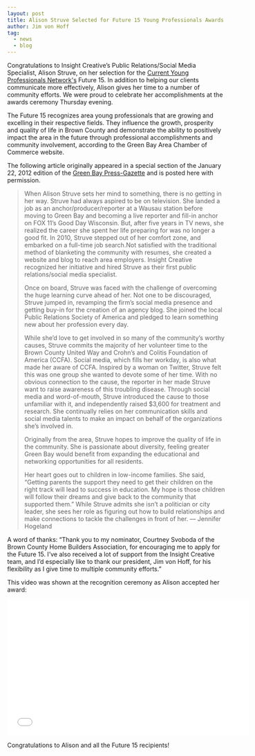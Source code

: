 ```yaml
---
layout: post
title: Alison Struve Selected for Future 15 Young Professionals Awards
author: Jim von Hoff
tag:
  - news
  - blog
---
```


Congratulations to Insight Creative’s Public Relations/Social Media Specialist, Alison Struve, on her selection for the [Current Young Professionals Network's](http://www.titletown.org/programs/young-professionalscurrent) Future 15. In addition to helping our clients communicate more effectively, Alison gives her time to a number of community efforts. We were proud to celebrate her accomplishments at the awards ceremony Thursday evening.

The Future 15 recognizes area young professionals that are growing and excelling in their respective fields. They influence the growth, prosperity and quality of life in Brown County and demonstrate the ability to positively impact the area in the future through professional accomplishments and community involvement, according to the Green Bay Area Chamber of Commerce website.

The following article originally appeared in a special section of the January 22, 2012 edition of the [Green Bay Press-Gazette](http://www.greenbaypressgazette.com/ic/issuu/future152012.shtml) and is posted here with permission.

>When Alison Struve sets her mind to something, there is no getting in her way. Struve had always aspired to be on television. She landed a job as an anchor/producer/reporter at a Wausau station before moving to Green Bay and becoming a live reporter and fill-in anchor on FOX 11’s Good Day Wisconsin. But, after five years in TV news, she realized the career she spent her life preparing for was no longer a good fit. In 2010, Struve stepped out of her comfort zone, and embarked on a full-time job search.Not satisfied with the traditional method of blanketing the community with resumes, she created a website and blog to reach area employers. Insight Creative recognized her initiative and hired Struve as their first public relations/social media specialist.
>
>Once on board, Struve was faced with the challenge of overcoming the huge learning curve ahead of her. Not one to be discouraged, Struve jumped in, revamping the firm’s social media presence and getting buy-in for the creation of an agency blog. She joined the local Public Relations Society of America and pledged to learn something new about her profession every day.
>
>While she’d love to get involved in so many of the community’s worthy causes, Struve commits the majority of her volunteer time to the Brown County United Way and Crohn’s and Colitis Foundation of America (CCFA). Social media, which fills her workday, is also what made her aware of CCFA. Inspired by a woman on Twitter, Struve felt this was one group she wanted to devote some of her time. With no obvious connection to the cause, the reporter in her made Struve want to raise awareness of this troubling disease. Through social media and word-of-mouth, Struve introduced the cause to those unfamiliar with it, and independently raised $3,600 for treatment and research. She continually relies on her communication skills and social media talents to make an impact on behalf of the organizations she’s involved in.
>
>Originally from the area, Struve hopes to improve the quality of life in the community. She is passionate about diversity, feeling greater Green Bay would benefit from expanding the educational and networking opportunities for all residents.
>
>Her heart goes out to children in low-income families. She said, “Getting parents the support they need to get their children on the right track will lead to success in education. My hope is those children will follow their dreams and give back to the community that supported them.” While Struve admits she isn’t a politician or city leader, she sees her role as figuring out how to build relationships and make connections to tackle the challenges in front of her. –– Jennifer Hogeland

A word of thanks: “Thank you to my nominator, Courtney Svoboda of the Brown County Home Builders Association, for encouraging me to apply for the Future 15. I’ve also received a lot of support from the Insight Creative team, and I’d especially like to thank our president, Jim von Hoff, for his flexibility as I give time to multiple community efforts.”

This video was shown at the recognition ceremony as Alison accepted her award:

<iframe width="560" height="315" src="//www.youtube.com/embed/y28Cd2DlEfk" frameborder="0" allowfullscreen></iframe>

Congratulations to Alison and all the Future 15 recipients!
